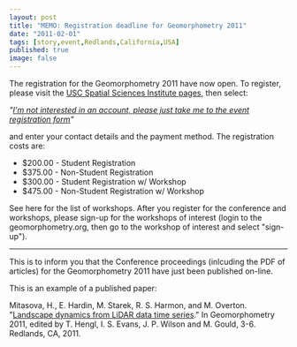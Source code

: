 ```yaml
---
layout: post
title: "MEMO: Registration deadline for Geomorphometry 2011"
date: "2011-02-01"
tags: [story,event,Redlands,California,USA]
published: true
image: false
---
```


The registration for the Geomorphometry 2011 have now open. To register, please visit the [USC Spatial Sciences Institute pages](http://spatial.usc.edu/NewsEvents/Item/Geomorphometry-2011--Five-days-of-Digital-Terrain-Analysis.aspx), then select:

_"[I'm not interested in an account, please just take me to the event registration form](http://spatial.usc.edu/Orders/PaidRegistrationForm.aspx)"_

and enter your contact details and the payment method. The registration costs are:

-  $200.00 - Student Registration
-  $375.00 - Non-Student Registration
-  $300.00 - Student Registration w/ Workshop
-  $475.00 - Non-Student Registration w/ Workshop

See here for the list of workshops. After you register for the conference and workshops, please sign-up for the workshops of interest (login to the geomorphometry.org, then go to the workshop of interest and select "sign-up").

* * *

This is to inform you that the Conference proceedings (inlcuding the PDF of articles) for the Geomorphometry 2011 have just been published on-line.

This is an example of a published paper:

Mitasova, H., E. Hardin, M. Starek, R. S. Harmon, and M. Overton. "[Landscape dynamics from LiDAR data time series]({{site.baseurl}}/uploads/pdf/pdf2011/Mitasova2011geomorphometry.pdf)." In Geomorphometry 2011, edited by T. Hengl, I.  S. Evans, J.  P. Wilson and M. Gould, 3-6. Redlands, CA, 2011.
